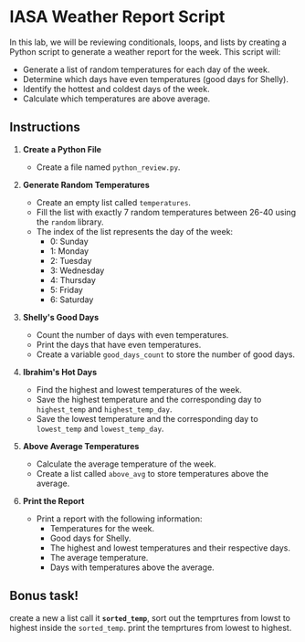 # IASA Weather Report Script

In this lab, we will be reviewing conditionals, loops, and lists by creating a Python script to generate a weather report for the week. This script will:

- Generate a list of random temperatures for each day of the week.
- Determine which days have even temperatures (good days for Shelly).
- Identify the hottest and coldest days of the week.
- Calculate which temperatures are above average.


## Instructions

1. **Create a Python File**
    - Create a file named `python_review.py`.

2. **Generate Random Temperatures**
    - Create an empty list called `temperatures`.
    - Fill the list with exactly 7 random temperatures between 26-40 using the `random` library.
    - The index of the list represents the day of the week:
        - 0: Sunday
        - 1: Monday
        - 2: Tuesday
        - 3: Wednesday
        - 4: Thursday
        - 5: Friday
        - 6: Saturday

3. **Shelly's Good Days**
    - Count the number of days with even temperatures.
    - Print the days that have even temperatures.
    - Create a variable `good_days_count` to store the number of good days.

4. **Ibrahim's Hot Days**
    - Find the highest and lowest temperatures of the week.
    - Save the highest temperature and the corresponding day to `highest_temp` and `highest_temp_day`.
    - Save the lowest temperature and the corresponding day to `lowest_temp` and `lowest_temp_day`.

5. **Above Average Temperatures**
    - Calculate the average temperature of the week.
    - Create a list called `above_avg` to store temperatures above the average.

6. **Print the Report**
    - Print a report with the following information:
        - Temperatures for the week.
        - Good days for Shelly.
        - The highest and lowest temperatures and their respective days.
        - The average temperature.
        - Days with temperatures above the average.

## Bonus task!
create a new a list call it **`sorted_temp`**,
sort out the temprtures from lowst to highest inside the `sorted_temp`.
print the temprtures from lowest to highest.